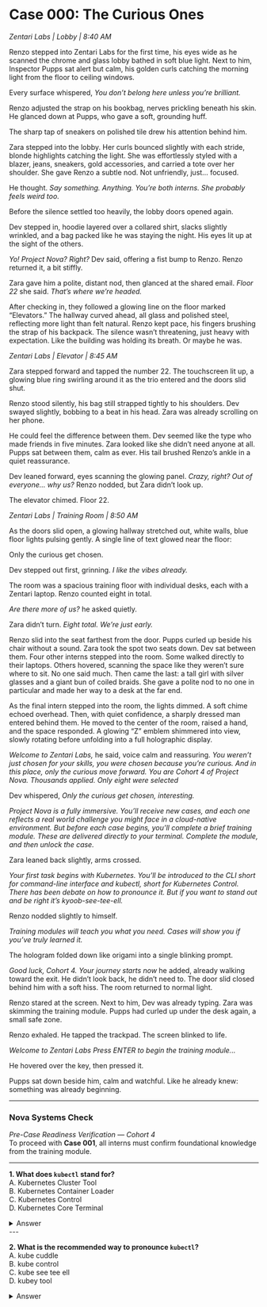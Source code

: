 # Case 000: The Curious Ones

*Zentari Labs | Lobby | 8:40 AM*

Renzo stepped into Zentari Labs for the first time, his eyes wide as he scanned the chrome and glass lobby bathed in soft blue light. Next to him, Inspector Pupps sat alert but calm, his golden curls catching the morning light from the floor to ceiling windows.

Every surface whispered, *You don’t belong here unless you’re brilliant.*

Renzo adjusted the strap on his bookbag, nerves prickling beneath his skin. He glanced down at Pupps, who gave a soft, grounding huff.

The sharp tap of sneakers on polished tile drew his attention behind him.

Zara stepped into the lobby. Her curls bounced slightly with each stride, blonde highlights catching the light. She was effortlessly styled with a blazer, jeans, sneakers, gold accessories, and carried a tote over her shoulder. She gave Renzo a subtle nod. Not unfriendly, just… focused.

He thought. *Say something. Anything. You’re both interns. She probably feels weird too.*

Before the silence settled too heavily, the lobby doors opened again.

Dev stepped in, hoodie layered over a collared shirt, slacks slightly wrinkled, and a bag packed like he was staying the night. His eyes lit up at the sight of the others.

*Yo! Project Nova? Right?* Dev said, offering a fist bump to Renzo. Renzo returned it, a bit stiffly.

Zara gave him a polite, distant nod, then glanced at the shared email. *Floor 22* she said. *That’s where we’re headed.*

After checking in, they followed a glowing line on the floor marked “Elevators.” The hallway curved ahead, all glass and polished steel, reflecting more light than felt natural. Renzo kept pace, his fingers brushing the strap of his backpack. The silence wasn’t threatening, just heavy with expectation. Like the building was holding its breath. Or maybe he was.

*Zentari Labs | Elevator | 8:45 AM*

Zara stepped forward and tapped the number 22. The touchscreen lit up, a glowing blue ring swirling around it as the trio entered and the doors slid shut.

Renzo stood silently, his bag still strapped tightly to his shoulders. Dev swayed slightly, bobbing to a beat in his head. Zara was already scrolling on her phone.

He could feel the difference between them. Dev seemed like the type who made friends in five minutes. Zara looked like she didn’t need anyone at all. Pupps sat between them, calm as ever. His tail brushed Renzo’s ankle in a quiet reassurance.

Dev leaned forward, eyes scanning the glowing panel. *Crazy, right? Out of everyone… why us?* Renzo nodded, but Zara didn’t look up.

The elevator chimed. Floor 22.

*Zentari Labs | Training Room | 8:50 AM*

As the doors slid open, a glowing hallway stretched out, white walls, blue floor lights pulsing gently. A single line of text glowed near the floor:

Only the curious get chosen.

Dev stepped out first, grinning. *I like the vibes already.*

The room was a spacious training floor with individual desks, each with a Zentari laptop. Renzo counted eight in total. 

*Are there more of us?* he asked quietly.

Zara didn’t turn. *Eight total. We’re just early.*

Renzo slid into the seat farthest from the door. Pupps curled up beside his chair without a sound. Zara took the spot two seats down. Dev sat between them. Four other interns stepped into the room. Some walked directly to their laptops. Others hovered, scanning the space like they weren’t sure where to sit. No one said much. Then came the last: a tall girl with silver glasses and a giant bun of coiled braids. She gave a polite nod to no one in particular and made her way to a desk at the far end.

As the final intern stepped into the room, the lights dimmed. A soft chime echoed overhead. Then, with quiet confidence, a sharply dressed man entered behind them. He moved to the center of the room, raised a hand, and the space responded. A glowing “Z” emblem shimmered into view, slowly rotating before unfolding into a full holographic display.

*Welcome to Zentari Labs,* he said, voice calm and reassuring. *You weren’t just chosen for your skills, you were chosen because you’re curious. And in this place, only the curious move forward. You are Cohort 4 of Project Nova. Thousands applied. Only eight were selected*

Dev whispered, *Only the curious get chosen, interesting.*

*Project Nova is a fully immersive. You’ll receive new cases, and each one reflects a real world challenge you might face in a cloud-native environment. But before each case begins, you’ll complete a brief training module. These are delivered directly to your terminal. Complete the module, and then unlock the case.*

Zara leaned back slightly, arms crossed.

*Your first task begins with Kubernetes. You’ll be introduced to the CLI short for command-line interface and kubectl, short for Kubernetes Control. There has been debate on how to pronounce it. But if you want to stand out and be right it’s kyoob-see-tee-ell.*

Renzo nodded slightly to himself.

*Training modules will teach you what you need. Cases will show you if you’ve truly learned it.*

The hologram folded down like origami into a single blinking prompt.

*Good luck, Cohort 4. Your journey starts now* he added, already walking toward the exit. He didn’t look back, he didn’t need to. The door slid closed behind him with a soft hiss. The room returned to normal light.

Renzo stared at the screen. Next to him, Dev was already typing. Zara was skimming the training module. Pupps had curled up under the desk again, a small safe zone.

Renzo exhaled. He tapped the trackpad. The screen blinked to life.

*Welcome to Zentari Labs*
*Press ENTER to begin the training module...*

He hovered over the key, then pressed it.

Pupps sat down beside him, calm and watchful. Like he already knew: something was already beginning.

---

### Nova Systems Check  
*Pre-Case Readiness Verification — Cohort 4*  
To proceed with **Case 001**, all interns must confirm foundational knowledge from the training module.

---

**1. What does `kubectl` stand for?**  
A. Kubernetes Cluster Tool  
B. Kubernetes Container Loader  
C. Kubernetes Control  
D. Kubernetes Core Terminal
<details><summary>Answer</summary><strong>C — Kubernetes Control</strong></details>
---

**2. What is the recommended way to pronounce `kubectl`?**  
A. kube cuddle  
B. kube control  
C. kube see tee ell  
D. kubey tool
<details><summary>Answer</summary><strong>C — kube see tee ell</strong></details>
